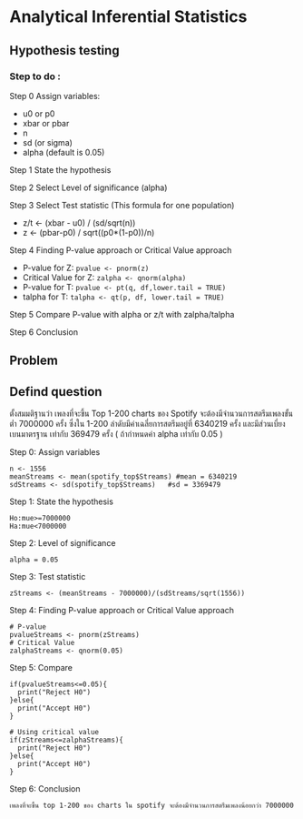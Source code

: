 # Analytical Inferential Statistics
## Hypothesis testing

### Step to do :


Step 0 Assign variables:
   - u0 or p0
   - xbar or pbar
   - n
   - sd (or sigma)
   - alpha (default is 0.05)

Step 1 State the hypothesis

Step 2 Select Level of significance (alpha)

Step 3 Select Test statistic (This formula for one population)
   - z/t <- (xbar - u0) / (sd/sqrt(n))
   - z <- (pbar-p0) / sqrt((p0\*(1-p0))/n)

Step 4 Finding P-value approach or Critical Value approach
   - P-value for Z: `pvalue <- pnorm(z)`
   - Critical Value for Z: `zalpha <- qnorm(alpha)`
   - P-value for T: `pvalue <- pt(q, df,lower.tail = TRUE)`
   - talpha for T: `talpha <- qt(p, df, lower.tail = TRUE)`

Step 5 Compare P-value with alpha or z/t with zalpha/talpha

Step 6 Conclusion

## Problem
## Defind question
ตั้งสมมติฐานว่า เพลงที่จะขึ้น Top 1-200 charts ของ Spotify จะต้องมีจำนวนการสตรีมเพลงขั้นต่ำ 7000000 ครั้ง ซึ่งใน 1-200 ลำดับมีค่าเฉลี่ยการสตรีมอยู่ที่ 6340219 ครั้ง และมีส่วนเบี่ยงเบนมาตรฐาน เท่ากับ 369479 ครั้ง ( ถ้ากำหนดค่า alpha เท่ากับ 0.05 )

Step 0: Assign variables

```
n <- 1556
meanStreams <- mean(spotify_top$Streams) #mean = 6340219
sdStreams <- sd(spotify_top$Streams)   #sd = 3369479
```

Step 1: State the hypothesis

```
Ho:mue>=7000000
Ha:mue<7000000
```

Step 2: Level of significance

```
alpha = 0.05 
```

Step 3: Test statistic

```
zStreams <- (meanStreams - 7000000)/(sdStreams/sqrt(1556))
```

Step 4: Finding P-value approach or Critical Value approach

```
# P-value
pvalueStreams <- pnorm(zStreams)
# Critical Value 
zalphaStreams <- qnorm(0.05)
```

Step 5: Compare

```
if(pvalueStreams<=0.05){
  print("Reject H0")
}else{
  print("Accept H0")
}

# Using critical value
if(zStreams<=zalphaStreams){
  print("Reject H0")
}else{
  print("Accept H0")
}
```

Step 6: Conclusion
```
เพลงที่จะขึ้น top 1-200 ของ charts ใน spotify จะต้องมีจำนวนการสตรีมเพลงน้อยกว่า 7000000 
```
